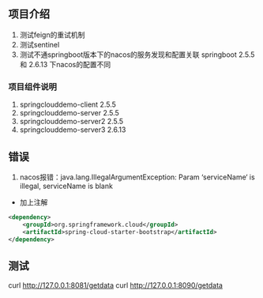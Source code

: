 ## 项目介绍
1. 测试feign的重试机制
2. 测试sentinel
3. 测试不通springboot版本下的nacos的服务发现和配置关联
    springboot 2.5.5 和 2.6.13 下nacos的配置不同 

### 项目组件说明
1. springclouddemo-client 2.5.5
2. springclouddemo-server 2.5.5
2. springclouddemo-server2 2.5.5
3. springclouddemo-server3 2.6.13

## 错误

1. nacos报错：java.lang.IllegalArgumentException: Param ‘serviceName‘ is illegal, serviceName is blank

- 加上注解

```xml
<dependency>
    <groupId>org.springframework.cloud</groupId>
    <artifactId>spring-cloud-starter-bootstrap</artifactId>
</dependency>
```


## 测试
curl http://127.0.0.1:8081/getdata
curl http://127.0.0.1:8090/getdata